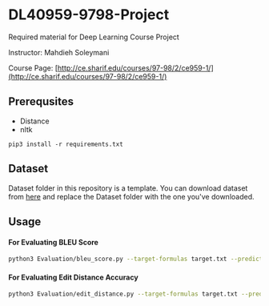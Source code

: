 # DL40959-9798-Project
Required material for Deep Learning Course Project

Instructor: Mahdieh Soleymani

Course Page: [http://ce.sharif.edu/courses/97-98/2/ce959-1/](http://ce.sharif.edu/courses/97-98/2/ce959-1/)

## Prerequsites
* Distance
* nltk

```
pip3 install -r requirements.txt
```

## Dataset 
Dataset folder in this repository is a template.
You can download dataset from [here](https://drive.google.com/drive/folders/1RC6IngMse8biU7OYLGEes7iueW5wW7U2?usp=sharing) and replace the Dataset folder with the one you've downloaded.



## Usage

#### For Evaluating BLEU Score
```bash
python3 Evaluation/bleu_score.py --target-formulas target.txt --predicted-formulas predicted.txt --ngram 5
```

#### For Evaluating Edit Distance Accuracy

```bash
python3 Evaluation/edit_distance.py --target-formulas target.txt --predicted-formulas predicted.txt
```
